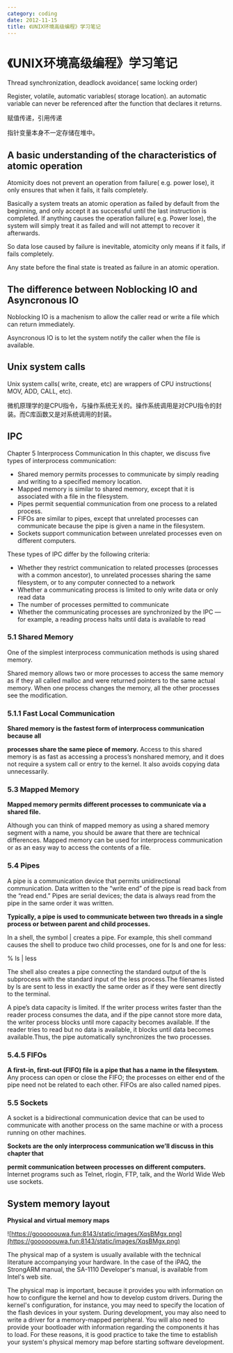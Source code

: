 ```yaml
---
category: coding
date: 2012-11-15
title: 《UNIX环境高级编程》学习笔记
---
```

# 《UNIX环境高级编程》学习笔记


Thread synchronization, deadlock avoidance( same locking order)

Register, volatile, automatic variables( storage location). an automatic variable can never be referenced after the function that declares it returns.

赋值传递，引用传递

指针变量本身不一定存储在堆中。

## A basic understanding of the characteristics of atomic operation

Atomicity does not prevent an operation from failure( e.g. power lose), it only ensures that when it fails, it fails completely.

Basically a system treats an atomic operation as failed by default from the beginning, and only accept it as successful until the last instruction is completed. If anything causes the operation failure( e.g. Power lose), the system will simply treat it as failed and will not attempt to recover it afterwards.

So data lose caused by failure is inevitable, atomicity only means if it fails, if fails completely.

Any state before the final state is treated  as failure in an atomic operation.

## The difference between Noblocking IO and Asyncronous IO

Noblocking IO is a machenism to allow the caller read or write a file which can return immediately.

Asyncronous IO is to let the system notify the caller when the file is available.

## Unix system calls

Unix system calls( write, create, etc) are wrappers of CPU instructions( MOV, ADD, CALL, etc).

微机原理学的是CPU指令，与操作系统无关的。操作系统调用是对CPU指令的封装。而C库函数又是对系统调用的封装。

## IPC

Chapter 5 Interprocess Communication
In this chapter, we discuss five types of interprocess communication:

* Shared memory permits processes to communicate by simply reading and writing to a specified memory location.
* Mapped memory is similar to shared memory, except that it is associated with a file in the filesystem.
* Pipes permit sequential communication from one process to a related process.
* FIFOs are similar to pipes, except that unrelated processes can communicate because the pipe is given a name in the filesystem.
* Sockets support communication between unrelated processes even on different computers.

These types of IPC differ by the following criteria:

* Whether they restrict communication to related processes (processes with a common ancestor), to unrelated processes sharing the same filesystem, or to any computer connected to a network
* Whether a communicating process is limited to only write data or only read data
* The number of processes permitted to communicate
* Whether the communicating processes are synchronized by the IPC — for example, a reading process halts until data is available to read

### 5.1 Shared Memory

One of the simplest interprocess communication methods is using shared memory.

Shared memory allows two or more processes to access the same memory as if they all called malloc and were returned pointers to the same actual memory. When one process changes the memory, all the other processes see the modification.

### 5.1.1 Fast Local Communication

**Shared memory is the fastest form of interprocess communication because all**

**processes share the same piece of memory.** Access to this shared memory is as fast as accessing a process’s nonshared memory, and it does not require a system call or entry to the kernel. It also avoids copying data unnecessarily.

### 5.3 Mapped Memory

**Mapped memory permits different processes to communicate via a shared file.**

Although you can think of mapped memory as using a shared memory segment with a name, you should be aware that there are technical differences. Mapped memory can be used for interprocess communication or as an easy way to access the contents of a file.

### 5.4 Pipes

A pipe is a communication device that permits unidirectional communication. Data written to the “write end” of the pipe is read back from the “read end.” Pipes are serial devices; the data is always read from the pipe in the same order it was written.

**Typically, a pipe is used to communicate between two threads in a single process or between parent and child processes.**

In a shell, the symbol | creates a pipe. For example, this shell command causes the shell to produce two child processes, one for ls and one for less:

% ls | less

The shell also creates a pipe connecting the standard output of the ls subprocess with the standard input of the less process.The filenames listed by ls are sent to less in exactly the same order as if they were sent directly to the terminal.

A pipe’s data capacity is limited. If the writer process writes faster than the reader process consumes the data, and if the pipe cannot store more data, the writer process blocks until more capacity becomes available. If the reader tries to read but no data is available, it blocks until data becomes available.Thus, the pipe automatically synchronizes the two processes.

### 5.4.5 FIFOs

**A first-in, first-out (FIFO) file is a pipe that has a name in the filesystem**. Any process can open or close the FIFO; the processes on either end of the pipe need not be related to each other. FIFOs are also called named pipes.

### 5.5 Sockets

A socket is a bidirectional communication device that can be used to communicate with another process on the same machine or with a process running on other machines.

**Sockets are the only interprocess communication we’ll discuss in this chapter that** 

**permit communication between processes on different computers.** Internet programs such as Telnet, rlogin, FTP, talk, and the World Wide Web use sockets.

## System memory layout

**Physical and virtual memory maps**

![https://goooooouwa.fun:8143/static/images/XqsBMgx.png](https://goooooouwa.fun:8143/static/images/XqsBMgx.png)

The physical map of a system is usually available with the technical literature accompanying your hardware. In the case of the iPAQ, the StrongARM manual, the SA-1110 Developer's manual, is available from Intel's web site.

The physical map is important, because it provides you with information on how to configure the kernel and how to develop custom drivers. During the kernel's configuration, for instance, you may need to specify the location of the flash devices in your system. During development, you may also need to write a driver for a memory-mapped peripheral. You will also need to provide your bootloader with information regarding the components it has to load. For these reasons, it is good practice to take the time to establish your system's physical memory map before starting software development. 